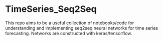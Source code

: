 # TimeSeries_Seq2Seq
This repo aims to be a useful collection of notebooks/code for understanding and implementing seq2seq neural networks for time series forecasting. Networks are constructed with keras/tensorflow. 

